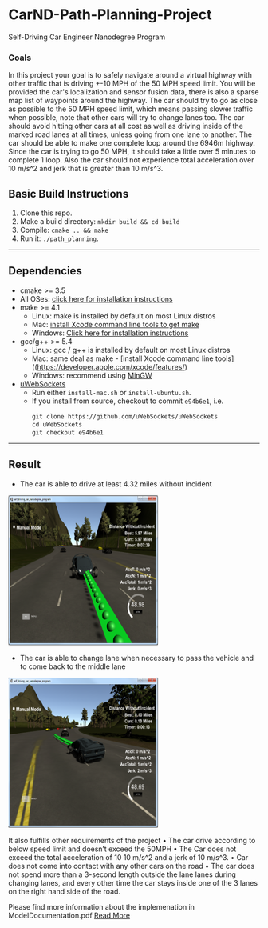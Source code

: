 # CarND-Path-Planning-Project
Self-Driving Car Engineer Nanodegree Program
   
### Goals
In this project your goal is to safely navigate around a virtual highway with other traffic that is driving +-10 MPH of the 50 MPH speed limit. You will be provided the car's localization and sensor fusion data, there is also a sparse map list of waypoints around the highway. The car should try to go as close as possible to the 50 MPH speed limit, which means passing slower traffic when possible, note that other cars will try to change lanes too. The car should avoid hitting other cars at all cost as well as driving inside of the marked road lanes at all times, unless going from one lane to another. The car should be able to make one complete loop around the 6946m highway. Since the car is trying to go 50 MPH, it should take a little over 5 minutes to complete 1 loop. Also the car should not experience total acceleration over 10 m/s^2 and jerk that is greater than 10 m/s^3.

## Basic Build Instructions

1. Clone this repo.
2. Make a build directory: `mkdir build && cd build`
3. Compile: `cmake .. && make`
4. Run it: `./path_planning`.

---

## Dependencies

* cmake >= 3.5
 * All OSes: [click here for installation instructions](https://cmake.org/install/)
* make >= 4.1
  * Linux: make is installed by default on most Linux distros
  * Mac: [install Xcode command line tools to get make](https://developer.apple.com/xcode/features/)
  * Windows: [Click here for installation instructions](http://gnuwin32.sourceforge.net/packages/make.htm)
* gcc/g++ >= 5.4
  * Linux: gcc / g++ is installed by default on most Linux distros
  * Mac: same deal as make - [install Xcode command line tools]((https://developer.apple.com/xcode/features/)
  * Windows: recommend using [MinGW](http://www.mingw.org/)
* [uWebSockets](https://github.com/uWebSockets/uWebSockets)
  * Run either `install-mac.sh` or `install-ubuntu.sh`.
  * If you install from source, checkout to commit `e94b6e1`, i.e.
    ```
    git clone https://github.com/uWebSockets/uWebSockets 
    cd uWebSockets
    git checkout e94b6e1
    ```

---
## Result 
* The car is able to drive at least 4.32 miles without incident
<img src="https://github.com/anilhd2410/SelfDrivingCar-Term3/blob/master/CarND-Path-Planning-Project-master/images/PathPlanningSnapshot1.png" width=300 height=300/>

* The car is able to change lane when necessary to pass the vehicle and to come back to the middle lane 
<img src="https://github.com/anilhd2410/SelfDrivingCar-Term3/blob/master/CarND-Path-Planning-Project-master/images/PlathPlanningSnapshot2.png" width=300 height=300/>

It also fulfills other requirements of the project 
•	The car drive according to below speed limit and doesn’t exceed the 50MPH
•	The Car does not exceed the total acceleration of 10 10 m/s^2 and a jerk of 10 m/s^3.
•	Car does not come into contact with any other cars on the road
•	The car does not spend more than a 3-second length outside the lane lanes during changing lanes, and every other time the car stays inside one of the 3 lanes on the right hand side of the road.

Please find more information about the implemenation in ModelDocumentation.pdf
<a href="https://github.com/anilhd2410/SelfDrivingCar-Term3/blob/master/CarND-Path-Planning-Project-master/Model Documentation.pdf">Read More </a>

